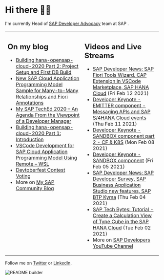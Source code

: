 
# Hi there 👋🏼

I'm currently Head of [SAP Developer Advocacy](https://developers.sap.com/) team at SAP .

<table><tr><td valign="top" width="50%">
 
## On my blog
- [Building hana-opensap-cloud-2020 Part 2: Project Setup and First DB Build](https://blogs.sap.com/?p=1258763) 
- [New SAP Cloud Application Programming Model Sample for Many-to-Many Relationships and Fiori Annotations](https://blogs.sap.com/?p=1244336) 
- [My SAP TechEd 2020 – An Agenda From the Viewpoint of a Developer Manager](https://blogs.sap.com/2020/11/13/my-sap-teched-2020-an-agenda-from-the-viewpoint-of-a-developer-manager/) 
- [Building hana-opensap-cloud-2020 Part 1: Introduction](https://blogs.sap.com/?p=1219900) 
- [VSCode Development for SAP Cloud Application Programming Model Using Remote – WSL](https://blogs.sap.com/2020/11/10/vscode-development-for-sap-cloud-application-programming-model-using-remote-wsl/) 
- [Devtoberfest Contest Voting](https://blogs.sap.com/2020/11/09/devtoberfest-contest-voting/) 
- More on [My SAP Community Blog](https://people.sap.com/thomas.jung#content:blogposts)
</td>
  
<td valign="top" width="50%">
  
## Videos and Live Streams
- [SAP Developer News: SAP Fiori Tools Wizard, CAP Extension in VSCode Marketplace, SAP HANA Cloud](https://www.youtube.com/watch?v=HIcQbRXCB9E) (Fri Feb 12 2021)
- [Developer Keynote - EMITTER component - Messaging APIs and SAP S/4HANA Cloud events](https://www.youtube.com/watch?v=dq-PSlUun6g) (Thu Feb 11 2021)
- [Developer Keynote - SANDBOX component part 2 - CF & K8S](https://www.youtube.com/watch?v=yYeiTs4AC_U) (Mon Feb 08 2021)
- [Developer Keynote - SANDBOX component](https://www.youtube.com/watch?v=lxtWeKR2kaM) (Fri Feb 05 2021)
- [SAP Developer News: SAP Developer Survey, SAP Business Application Studio new features, SAP BTP Kyma](https://www.youtube.com/watch?v=RocCy1k3sZQ) (Thu Feb 04 2021)
- [SAP Tech Bytes: Tutorial - Create a Calculation View of Type Cube in the SAP HANA Cloud](https://www.youtube.com/watch?v=fwwPcYZb-jQ) (Tue Feb 02 2021)
- More on [SAP Developers YouTube Channel](https://www.youtube.com/channel/UCNfmelKDrvRmjYwSi9yvrMg)
</td></tr></table>

Follow me on [Twitter](https://twitter.com/thomas_jung) or [LinkedIn](https://www.linkedin.com/in/thomasjungsap/).

![README builder](https://github.com/jung-thomas/jung-thomas/workflows/README%20builder/badge.svg)


